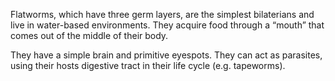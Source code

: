 Flatworms, which have three germ layers, are the simplest bilaterians and live in water-based environments. They acquire food through a “mouth” that comes out of the middle of their body.

They have a simple brain and primitive eyespots. They can act as parasites, using their hosts digestive tract in their life cycle (e.g. tapeworms).